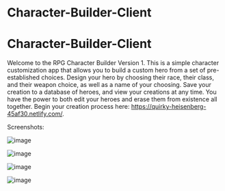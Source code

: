 # Character-Builder-Client

# Character-Builder-Client

Welcome to the RPG Character Builder Version 1. This is a simple character customization app that allows you to build a custom hero from a set of pre-established choices. Design your hero by choosing their race, their class, and their weapon choice, as well as a name of your choosing. Save your creation to a database of heroes, and view your creations at any time. You have the power to both edit your heroes and erase them from existence all together. Begin your creation process here: https://quirky-heisenberg-45af30.netlify.com/.

Screenshots:

![image](https://user-images.githubusercontent.com/34722406/39642305-56043420-4f9f-11e8-81cc-7496cefa70b5.png "The app's landing page")

![image](https://user-images.githubusercontent.com/34722406/39636852-68da2a42-4f8f-11e8-946a-474a19259c83.png "The app's create character form")

![image](https://user-images.githubusercontent.com/34722406/39636856-6e45dc4c-4f8f-11e8-958b-1dc30070c594.png "The app's character list")

![image](https://user-images.githubusercontent.com/34722406/39636866-74ff22dc-4f8f-11e8-8e0b-e76b7a93ab54.png "The app's update character form")

